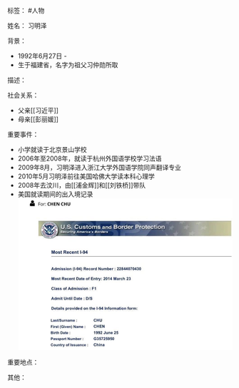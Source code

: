 标签： #人物

姓名：
习明泽

背景：
- 1992年6月27日 -
- 生于福建省，名字为祖父习仲勋所取

描述：

社会关系：
- 父亲[[习近平]]
- 母亲[[彭丽媛]]

重要事件：
- 小学就读于北京景山学校
- 2006年至2008年，就读于杭州外国语学校学习法语
- 2009年8月，习明泽进入浙江大学外国语学院同声翻译专业
- 2010年5月习明泽前往美国哈佛大学读本科心理学
- 2008年去汶川，由[[浦金辉]]和[[刘铁桥]]带队
- 美国就读期间的出入境记录 ![习明泽的美国入境记录](assets/20211215111251.png)

重要地点：

其他：
